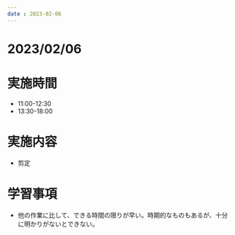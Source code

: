 ```yaml
---
date : 2023-02-06
---
```


# 2023/02/06

# 実施時間
- 11:00-12:30
- 13:30-18:00

# 実施内容
- 剪定

# 学習事項
- 他の作業に比して、できる時間の限りが早い。時期的なものもあるが、十分に明かりがないとできない。